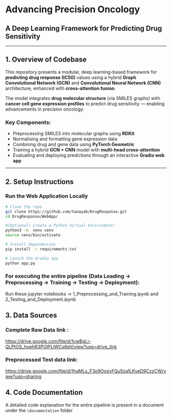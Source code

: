 # Advancing Precision Oncology  
## A Deep Learning Framework for Predicting Drug Sensitivity

---

## 1. Overview of Codebase

This repository presents a modular, deep learning-based framework for **predicting drug response (IC50)** values using a hybrid **Graph Convolutional Network (GCN)** and **Convolutional Neural Network (CNN)** architecture, enhanced with **cross-attention fusion**.

The model integrates **drug molecular structure** (via SMILES graphs) with **cancer cell gene expression profiles** to predict drug sensitivity — enabling advancements in precision oncology.

### Key Components:
- Preprocessing SMILES into molecular graphs using **RDKit**
- Normalising and formatting gene expression data
- Combining drug and gene data using **PyTorch Geometric**
- Training a hybrid **GCN + CNN** model with **multi-head cross-attention**
- Evaluating and deploying predictions through an interactive **Gradio web app**

---

## 2. Setup Instructions

### Run the Web Application Locally

```bash
# Clone the repo
git clone https://github.com/tanayab/DrugResponse.git
cd DrugResponse/WebApp/

#(Optional) Create a Python Virtual Environment:
python3 -m  venv venv
source venv/bin/activate

# Install dependencies
pip install -r requirements.txt

# Launch the Gradio app
python app.py
```

### For executing the entire pipeline (Data Loading -> Preprocessing -> Training -> Testing -> Deployment):
Run these jupyter notebooks -> 1_Preprocessing_and_Training.ipynb and 2_Testing_and_Deployment.ipynb

## 3. Data Sources

### Complete Raw Data link :
https://drive.google.com/file/d/1cwBgLi-QLPtOS_hoehR3POlPLlWCs6eV/view?usp=drive_link 

### Preprocessed Test data link:
https://drive.google.com/file/d/1haMLs_F3o9OozvFQu5za1LKyeD9CzzCW/view?usp=sharing

## 4. Code Documentation 
A detailed code explanation for the entire pipeline is present in a document under the `\documentation` folder
